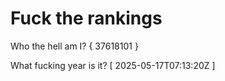 # Fuck the rankings

Who the hell am I?
{ 37618101 }

What fucking year is it?
[ 2025-05-17T07:13:20Z ]

